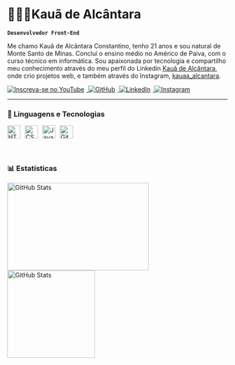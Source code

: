# 👩🏻‍💻Kauã de Alcântara

**`Desenvolvedor Front-End`**

Me chamo Kauã de Alcântara Constantino, tenho 21 anos e sou natural de Monte Santo de Minas. Concluí o ensino médio no Américo de Paiva, com o curso técnico em informática. Sou apaixonada por tecnologia e compartilho meu conhecimento através do meu perfil do Linkedin  [Kauã de Alcântara](https://www.linkedin.com/in/kauaalcantara/), onde crio projetos web, e também através do Instagram,  [kauaa_alcantara](https://www.instagram.com/kauaa_alcantara/).

<p align="left">
    <a href="https://www.youtube.com/@Kaua_p2p">
        <img
        alt="Inscreva-se no YouTube"
        title="Inscreva-se no meu canal"
        src="https://img.shields.io/badge/YouTube-FF0000?style=for-the-badge&logo=youtube&logoColor=white0"
        style="margin-right: 5px;"
        />
    </a>
    <a href="https://github.com/KauaAlcantara">
        <img
        alt="GitHub"
        title="Me siga no GitHub"
        src="https://img.shields.io/badge/GitHub-236ad3?style=for-the-badge&logo=github&logoColor=white&labelColor=1155ba"
        style="margin-right: 5px;"
        />
    </a>
    <a href="https://www.linkedin.com/in/kauaalcantara/" >
        <img
        alt="LinkedIn"
        title="Me siga no LinkedIn"
        src="https://img.shields.io/badge/LinkedIn-0077B5?style=for-the-badge&logo=linkedin&logoColor=white"
        style="margin-right: 5px;"
        />
    </a>
    <a href="https://www.instagram.com/kauaa_alcantara/" >
        <img
        alt="Instagram"
        title="Me siga no Instagram"
        src="https://img.shields.io/badge/Instagram-E4405F?style=for-the-badge&logo=instagram&logoColor=whitee"
        />
    </a>
</p>

---

### 🤖 Linguagens e Tecnologias

<div style="display: flex; flex-wrap: wrap;">
    <img
        alt="HTML"
        title="HTML"
        width="30px"
        style="padding-right: 10px;"
        src="https://cdn.jsdelivr.net/gh/devicons/devicon@latest/icons/html5/html5-original.svg"
    />
    <img
        alt="CSS"
        title="CSS"
        width="30px"
        style="padding-right: 10px;"
        src="https://cdn.jsdelivr.net/gh/devicons/devicon@latest/icons/css3/css3-original.svg"
    />
    <img
        alt="JavaScript"
        title="JavaScript"
        width="30px"
        style="padding-right: 10px;"
        src="https://cdn.jsdelivr.net/gh/devicons/devicon@latest/icons/javascript/javascript-original.svg"
    />
    <img
        alt="Git"
        title="Git"
        width="30px"
        style="padding-right: 10px;"
        src="https://cdn.jsdelivr.net/gh/devicons/devicon@latest/icons/git/git-original.svg"
    />
</div>

<br/>
<br/>

### 📊 Estatísticas

<p>
  <img
    align="left"
    alt="GitHub Stats"
    height="200"
    width = "80%px"
    style="padding-right: 10px;"
    src="https://github-readme-stats.vercel.app/api?username=KauaAlcantara&show_icons=true&theme=tokyonight&include_all_commits=true&locale=pt-br"
  />

<img
      align="left"
      alt="GitHub Stats"
      height="200"
      src="https://github-readme-stats.vercel.app/api/top-langs/?username=KauaAlcantara&theme=tokyonight&layout=compact&custom_title=Tecnologias&langs_count=7"
  />
</p>
